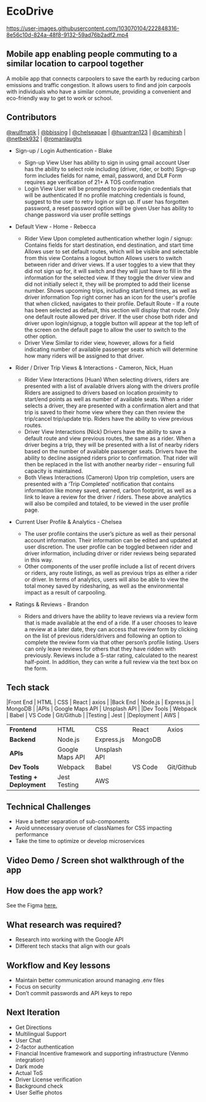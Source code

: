 # EcoDrive

  https://user-images.githubusercontent.com/103070104/222848316-8e56c10d-824a-48f8-9132-59ad76b2adf2.mp4
  
## Mobile app enabling people commuting to a similar location to carpool together
A mobile app that connects carpoolers to save the earth by reducing carbon emissions and traffic congestion. It allows users to find and join carpools with individuals who have a similar commute, providing a convenient and eco-friendly way to get to work or school.

<!-- <p align="center">
  <img src="https://user-images.githubusercontent.com/103070104/218429330-babc6bde-d4e5-4867-85b9-c8d75dbecdc4.png" />
  <video src="https://user-images.githubusercontent.com/103070104/222848316-8e56c10d-824a-48f8-9132-59ad76b2adf2.mp4" />
</p> -->

## Contributors
[@wulfmatik](https://github.com/wulfmatik)  |  [@bbissing](https://github.com/bbissing)  |  [@chelseapae](https://github.com/chelseapae)  |  [@huantran123](https://github.com/huantran123)  |  [@camjhirsh](https://github.com/camjhirsh)  |  [@netbek932](https://github.com/netbek932)  |  [@romanlaughs](https://github.com/romanlaughs)

* Sign-up / Login Authentication - Blake
  - Sign-up View
User has ability to sign in using gmail account
User has the ability to select role including (driver, rider, or both)
Sign-up form includes fields for name, email, password, and DL#
Form requires age verification of 21+
A TOS confirmation
  - Login View
User will be prompted to provide login credentials that will be authenticated
If no profile matching credentials is found, suggest to the user to retry login or sign up.
If user has forgotten password, a reset password option will be given
User has ability to change password via user profile settings

* Default View - Home - Rebecca
  - Rider View
Upon completed authentication whether login / signup:
Contains fields for start destination, end destination, and start time
Allows user to set default routes, which will be visible and selectable from this view
Contains a logout button
Allows users to switch between rider and driver views. If a user toggles to a view that they did not sign up for, it will switch and they will just have to fill in the information for the selected view. If they toggle the driver view and did not initially select it, they will be prompted to add their license number. 
Shows upcoming trips, including start/end times, as well as driver information
Top right corner has an icon for the user's profile that when clicked, navigates to their profile.
Default Route - If a route has been selected as default, this section will display that route. Only one default route allowed per driver.
If the user chose both rider and driver upon login/signup, a toggle button will appear at the top left of the screen on the default page to allow the user to switch to the other option.
  - Driver View
Similar to rider view, however, allows for a field indicating number of available passenger seats which will determine how many riders will be assigned to that driver.
* Rider / Driver Trip Views & Interactions - Cameron, Nick, Huan
  - Rider View Interactions (Huan)
When selecting drivers, riders are presented with a list of available drivers along with the drivers profile
Riders are assigned to drivers based on location proximity to start/end points as well as number of available seats.
When a rider selects a driver, they are presented with a confirmation alert and that trip is saved to their home view where they can then review the trip/cancel trip/update trip.
Riders have the ability to view previous routes.
  - Driver View Interactions (Nick)
Drivers have the ability to save a default route and view previous routes, the same as a rider.
When a driver begins a trip, they will be presented with a list of nearby riders based on the number of available passenger seats. 
Drivers have the ability to decline assigned riders prior to confirmation. That rider will then be replaced in the list with another nearby rider – ensuring full capacity is maintained.
  - Both Views Interactions  (Cameron)
Upon trip completion, users are presented with a ‘Trip Completed’ notification that contains information like money saved, earned, carbon footprint, as well as a link to leave a review for the driver / riders.
These above analytics will also be compiled and totaled, to be viewed in the user profile page.
* Current User Profile & Analytics - Chelsea
  - The user profile contains the user’s picture as well as their personal account information. Their information can be edited and updated at user discretion. The user profile can be toggled between rider and driver information, including driver or rider reviews being separated in this way.
  - Other components of the user profile include a list of recent drivers or riders, any route listings, as well as previous trips as either a rider or driver. In terms of analytics, users will also be able to view the total money saved by ridesharing, as well as the environmental impact as a result of carpooling. 
* Ratings & Reviews - Brandon
  - Riders and drivers have the ability to leave reviews via a review form that is made available at the end of a ride.
If a user chooses to leave a review at a later date, they can access that review form by clicking on the list of previous riders/drivers and following an option to complete the review form via that other person’s profile listing.
Users can only leave reviews for others that they have ridden with previously. 
Reviews include a 5-star rating, calculated to the nearest half-point. In addition, they can write a full review via the text box on the form.

## Tech stack
|Front End | HTML | CSS | React | axios |
|Back End | Node.js | Express.js | MongoDB |
|APIs | Google Maps API | Unsplash API |
|Dev Tools | Webpack | Babel | VS Code | Git/Github |
|Testing | Jest |
|Deployment | AWS |
<table>
  <tr>
    <td><b>Frontend</b></td>
    <td>HTML</td>
    <td>CSS</td>
    <td>React</td>
    <td>Axios</td>
  </tr>
  <tr>
    <td><b>Backend</b></td>
    <td>Node.js</td>
    <td>Express.js</td>
    <td>MongoDB</td>
    <td></td>
  </tr>
  <tr>
    <td><b>APIs</b></td>
    <td>Google Maps API</td>
    <td>Unsplash API</td>
    <td></td>
  </tr>
  <tr>
    <td><b>Dev Tools</b></td>
    <td>Webpack</td>
    <td>Babel</td>
    <td>VS Code</td>
    <td>Git/Github</td>
   </tr>
  <tr>
    <td><b>Testing + Deployment</b></td>
    <td>Jest Testing</td>
    <td>AWS</td>
    <td></td>
    <td></td>
  </tr>
</table>

## Technical Challenges
*  Have a better separation of sub-components
*  Avoid unnecessary overuse of classNames for CSS impacting performance
*  Take the time to optimize or develop microservices

## Video Demo / Screen shot walkthrough of the app


## How does the app work?
See the Figma [here.](https://www.figma.com/proto/HEWbDkuO29mAwlEXWmwR8c/EcoDrive?page-id=0%3A1&node-id=3%3A7&viewport=-1612%2C346%2C1.03&scaling=scale-down&starting-point-node-id=3%3A7)

## What research was required?
* Research into working with the Google API
* Different tech stacks that align with our goals

## Workflow and Key lessons
* Maintain better communication around managing .env files
* Focus on security
* Don’t commit passwords and API keys to repo

## Next Iteration
- Get Directions
- Multilingual Support
- User Chat
- 2-factor authentication
- Financial Incentive framework and supporting infrastructure (Venmo integration)
- Dark mode
- Actual ToS
- Driver License verification
- Background check
- User Selfie photos

